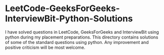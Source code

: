 # LeetCode-GeeksForGeeks-InterviewBit-Python-Solutions
I have solved questions in LeetCode, GeeksForGeeks and InterviewBit using python during my placement preparations. This directory contains solutions of some of the standard questions using python. Any improvement and positive criticism will be most welcome.
